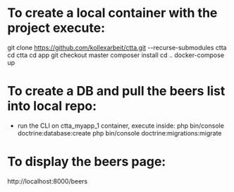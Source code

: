 

# To create a local container with the project execute:
git clone https://github.com/kollexarbeit/ctta.git --recurse-submodules ctta
cd ctta
cd app
git checkout master
composer install
cd ..
docker-compose up


# To create a DB and pull the beers list into local repo:
- run the CLI on ctta_myapp_1 container, execute inside:
php bin/console doctrine:database:create
php bin/console doctrine:migrations:migrate


# To display the beers page:
http://localhost:8000/beers

